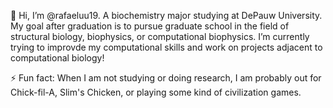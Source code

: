 👋 Hi, I’m @rafaeluu19. A biochemistry major studying at DePauw University. My goal after graduation is to pursue graduate school in the field of structural biology, biophysics,
or computational biophysics. I’m currently trying to improvde my computational skills and work on projects adjacent to computational biology! 

⚡ Fun fact: When I am not studying or doing research, I am probably out for Chick-fil-A, Slim's Chicken, or playing some kind of civilization games. 

<!---
rafaeluu19/rafaeluu19 is a ✨ special ✨ repository because its `README.md` (this file) appears on your GitHub profile.
You can click the Preview link to take a look at your changes.
--->
